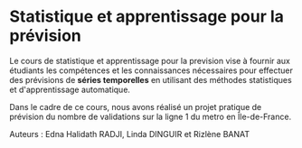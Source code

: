 # Statistique et apprentissage pour la prévision


Le cours de statistique et apprentissage pour la prevision vise à fournir aux étudiants les compétences et les connaissances nécessaires pour effectuer des prévisions de **séries temporelles** en utilisant des méthodes statistiques et d'apprentissage automatique.  

Dans le cadre de ce cours, nous avons réalisé un projet pratique de prévision du nombre de validations sur la ligne 1 du metro en Île-de-France.

Auteurs : Edna Halidath RADJI, Linda DINGUIR et Rizlène BANAT
